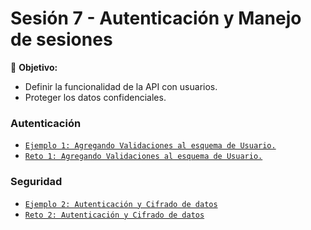 # Sesión 7 - Autenticación y Manejo de sesiones

🎯 **Objetivo:**

- Definir la funcionalidad de la API con usuarios.
- Proteger los datos confidenciales.


### Autenticación 

- [`Ejemplo 1: Agregando Validaciones al esquema de Usuario.`](Ejemplo-01/)
- [`Reto 1: Agregando Validaciones al esquema de Usuario.`](Reto-01/)

### Seguridad

- [`Ejemplo 2: Autenticación y Cifrado de datos`](Ejemplo-02/)
- [`Reto 2: Autenticación y Cifrado de datos`](Reto-02/)

